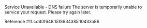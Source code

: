 Service Unavailable - DNS failure The server is temporarily unable to service your request. Please try again later.

Reference #11.cd40f648.1518934385.10433a86